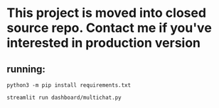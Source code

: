 # This project is moved into closed source repo. Contact me if you've interested in production version 

## running:

`python3 -m pip install requirements.txt`

`streamlit run dashboard/multichat.py`
 
 
